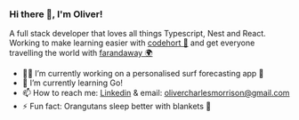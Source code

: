 ### Hi there 👋, I'm Oliver!

A full stack developer that loves all things Typescript, Nest and React. Working to make learning easier with [codehort 👾](https://github.com/olimorri/codehort) and get everyone travelling the world with [farandaway 🌍](https://github.com/olimorri/farandaway)

- 🏄‍♂️ I’m currently working on a personalised surf forecasting app 🌊
- 🌱 I’m currently learning Go!
- 📫 How to reach me: [Linkedin](https://www.linkedin.com/in/oliver-morrison-6b190971/) & email: olivercharlesmorrison@gmail.com
- ⚡ Fun fact: Orangutans sleep better with blankets 🦧
